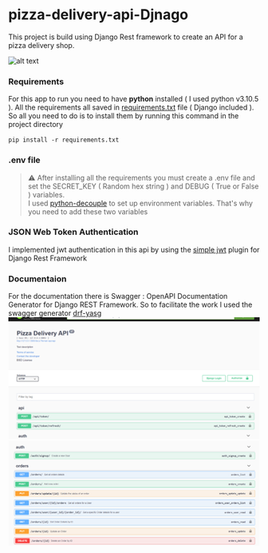 # pizza-delivery-api-Djnago
This project is build using Django Rest framework to create an API for a pizza delivery shop.

![alt text](https://www.django-rest-framework.org/img/logo.png)  

### Requirements
For this app to run you need to have **python** installed ( I used python v3.10.5 ).
All the requirements all saved in [requirements.txt](https://github.com/YassineLass/pizza-delivery-api-Djnago/blob/main/requirements.txt) file ( Django included ). So all you need 
to do is to install them by running this command in the project directory
```
pip install -r requirements.txt
```


### .env file
> :warning: After installing all the requirements you must create a .env file and set the SECRET_KEY ( Random hex string ) and DEBUG ( True or False ) variables.  
I used [python-decouple](https://pypi.org/project/python-decouple/) to set up environment variables. That's why you need to add these two variables 

### JSON Web Token Authentication 
I implemented jwt authentication in this api by using the [simple jwt](https://django-rest-framework-simplejwt.readthedocs.io/en/latest/) plugin for Django Rest Framework

### Documentaion
For the documentation there is  Swagger : OpenAPI Documentation Generator for Django REST Framework. So to facilitate the work I used the swagger generator [drf-yasg](https://drf-yasg.readthedocs.io/en/stable/readme.html)
![alt text](drf-yasg-SWAGGER-1.PNG) 
![alt text](drf-yasg-SWAGGER-2.PNG)

